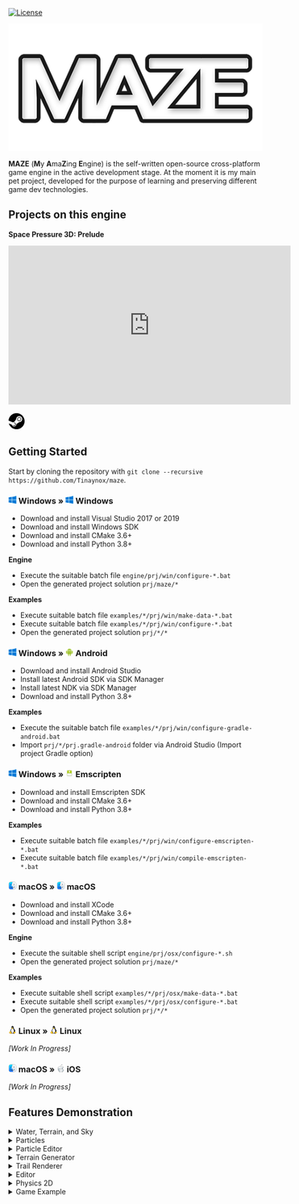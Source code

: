 [![License](https://img.shields.io/badge/License-Zlib-brightgreen.svg)](/LICENSE.md)

![MAZE](/res/branding/MazeLogoLight01_540x270.png?raw=true "MAZE")


**MAZE** (**M**y **A**ma**Z**ing **E**ngine) is the self-written open-source cross-platform game engine in the active development stage.
At the moment it is my main pet project, developed for the purpose of learning and preserving different game dev technologies.


## Projects on this engine
**Space Pressure 3D: Prelude**

<iframe width="560" height="315" src="https://youtu.be/8cEmIaxGbxk?si=hSWTJFlBBQS5QqIp" frameborder="0" allowfullscreen></iframe>

[![Steam](/res/art/SteamIcon_32x32.png?raw=true "Steam")](https://store.steampowered.com/app/1864190/Space_Pressure_3D_Prelude/)


## Getting Started
Start by cloning the repository with `git clone --recursive https://github.com/Tinaynox/maze`.

### ![Windows](/res/art/WindowsIcon_16x16.png?raw=true "Windows") Windows » ![Windows](/res/art/WindowsIcon_16x16.png?raw=true "Windows") Windows
- Download and install Visual Studio 2017 or 2019
- Download and install Windows SDK
- Download and install CMake 3.6+
- Download and install Python 3.8+

**Engine**
- Execute the suitable batch file `engine/prj/win/configure-*.bat`
- Open the generated project solution `prj/maze/*`

**Examples**
- Execute suitable batch file `examples/*/prj/win/make-data-*.bat`
- Execute suitable batch file `examples/*/prj/win/configure-*.bat`
- Open the generated project solution `prj/*/*`

### ![Windows](/res/art/WindowsIcon_16x16.png?raw=true "Windows") Windows » ![Android](/res/art/AndroidIcon_16x16.png?raw=true "Android") Android
- Download and install Android Studio
- Install latest Android SDK via SDK Manager
- Install latest NDK via SDK Manager
- Download and install Python 3.8+

**Examples**
- Execute the suitable batch file `examples/*/prj/win/configure-gradle-android.bat`
- Import `prj/*/prj.gradle-android` folder via Android Studio (Import project Gradle option)

### ![Windows](/res/art/WindowsIcon_16x16.png?raw=true "Windows") Windows » ![Emscripten](/res/art/EmscriptenIcon_16x16.png?raw=true "Emscripten") Emscripten
- Download and install Emscripten SDK
- Download and install CMake 3.6+
- Download and install Python 3.8+

**Examples**
- Execute suitable batch file `examples/*/prj/win/configure-emscripten-*.bat`
- Execute suitable batch file `examples/*/prj/win/compile-emscripten-*.bat`

### ![macOS](/res/art/MacOSIcon_16x16.png?raw=true "macOS") macOS » ![macOS](/res/art/MacOSIcon_16x16.png?raw=true "macOS") macOS
- Download and install XCode
- Download and install CMake 3.6+
- Download and install Python 3.8+

**Engine**
- Execute the suitable shell script `engine/prj/osx/configure-*.sh`
- Open the generated project solution `prj/maze/*`

**Examples**
- Execute suitable shell script `examples/*/prj/osx/make-data-*.bat`
- Execute suitable shell script `examples/*/prj/osx/configure-*.bat`
- Open the generated project solution `prj/*/*`

### ![Linux](/res/art/LinuxIcon_16x16.png?raw=true "Linux") Linux » ![Linux](/res/art/LinuxIcon_16x16.png?raw=true "Linux") Linux
*[Work In Progress]*

### ![macOS](/res/art/MacOSIcon_16x16.png?raw=true "macOS") macOS » ![iOS](/res/art/IOSIcon_16x16.png?raw=true "iOS") iOS
*[Work In Progress]*

## Features Demonstration
<details>
  <summary>Water, Terrain, and Sky</summary>
  <img src="/res/art/Demo00.gif" loading="lazy" />
</details>
<details>
  <summary>Particles</summary>
  <img src="/res/art/Particles00.gif" loading="lazy" />
</details>
<details>
  <summary>Particle Editor</summary>
  <img src="/res/art/ParticleEditor00.gif" loading="lazy" />
</details>
<details>
  <summary>Terrain Generator</summary>
  <img src="/res/art/Terrain00.gif" loading="lazy" />
</details>
<details>
  <summary>Trail Renderer</summary>
  <img src="/res/art/TrailRenderer00.gif" loading="lazy" />
</details>
<details>
  <summary>Editor</summary>
  <img src="/res/art/Editor00.gif" loading="lazy" />
</details>
<details>
  <summary>Physics 2D</summary>
  <img src="/res/art/Physics2D00.gif" loading="lazy" />
</details>
<details>
  <summary>Game Example</summary>
  <img src="/res/art/SpacePressure3D00.gif" loading="lazy" />
</details>